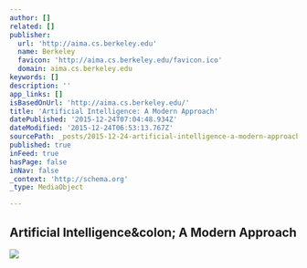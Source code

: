 ```yaml
---
author: []
related: []
publisher:
  url: 'http://aima.cs.berkeley.edu'
  name: Berkeley
  favicon: 'http://aima.cs.berkeley.edu/favicon.ico'
  domain: aima.cs.berkeley.edu
keywords: []
description: ''
app_links: []
isBasedOnUrl: 'http://aima.cs.berkeley.edu/'
title: 'Artificial Intelligence: A Modern Approach'
datePublished: '2015-12-24T07:04:48.934Z'
dateModified: '2015-12-24T06:53:13.767Z'
sourcePath: _posts/2015-12-24-artificial-intelligence-a-modern-approach.md
published: true
inFeed: true
hasPage: false
inNav: false
_context: 'http://schema.org'
_type: MediaObject

---
```

<article style=""><h1>Artificial Intelligence&amp;colon; A Modern Approach</h1><p></p><img src="http://aima.cs.berkeley.edu/cover.jpg" /></article>